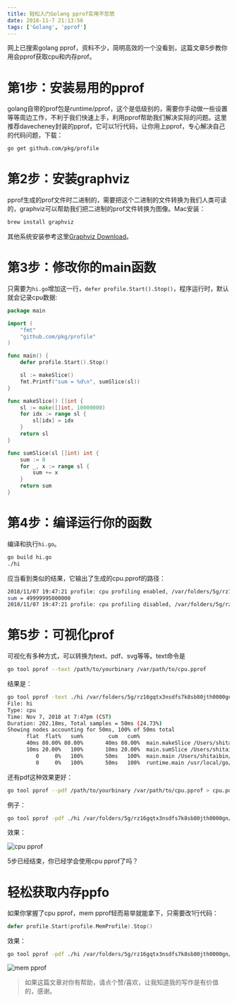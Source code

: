 ```yaml
---
title: 轻松入门Golang pprof实用不忽悠
date: 2018-11-7 21:13:56
tags: ['Golang', 'pprof']
---
```


网上已搜索golang pprof，资料不少，简明高效的一个没看到，这篇文章5步教你用会pprof获取cpu和内存prof。



# 第1步：安装易用的pprof

golang自带的prof包是runtime/pprof，这个是低级别的，需要你手动做一些设置等等周边工作，不利于我们快速上手，利用pprof帮助我们解决实际的问题。这里推荐davecheney封装的pprof，它可以1行代码，让你用上pprof，专心解决自己的代码问题，下载：

```bash
go get github.com/pkg/profile
```

<!--more-->

# 第2步：安装graphviz

pprof生成的prof文件时二进制的，需要把这个二进制的文件转换为我们人类可读的，graphviz可以帮助我们把二进制的prof文件转换为图像。Mac安装：

```bash
brew install graphviz
```

其他系统安装参考这里[Graphviz Download](https://www.graphviz.org/download/)。

# 第3步：修改你的main函数

只需要为`hi.go`增加这一行，`defer profile.Start().Stop()`，程序运行时，默认就会记录cpu数据: 

```go
package main

import (
	"fmt"
	"github.com/pkg/profile"
)

func main() {
	defer profile.Start().Stop()

	sl := makeSlice()
	fmt.Printf("sum = %d\n", sumSlice(sl))
}

func makeSlice() []int {
	sl := make([]int, 10000000)
	for idx := range sl {
		sl[idx] = idx
	}
	return sl
}

func sumSlice(sl []int) int {
	sum := 0
	for _, x := range sl {
		sum += x
	}
	return sum
}
```



# 第4步：编译运行你的函数

编译和执行`hi.go`。

```bash
go build hi.go
./hi
```

应当看到类似的结果，它输出了生成的cpu.pprof的路径：

```bash
2018/11/07 19:47:21 profile: cpu profiling enabled, /var/folders/5g/rz16gqtx3nsdfs7k8sb80jth0000gn/T/profile046201825/cpu.pprof
sum = 49999995000000
2018/11/07 19:47:21 profile: cpu profiling disabled, /var/folders/5g/rz16gqtx3nsdfs7k8sb80jth0000gn/T/profile046201825/cpu.pprof
```

# 第5步：可视化prof

可视化有多种方式，可以转换为text、pdf、svg等等。text命令是

```bash
go tool pprof --text /path/to/yourbinary /var/path/to/cpu.pprof
```

结果是：

```bash
go tool pprof -text ./hi /var/folders/5g/rz16gqtx3nsdfs7k8sb80jth0000gn/T/profile046201825/cpu.pprof
File: hi
Type: cpu
Time: Nov 7, 2018 at 7:47pm (CST)
Duration: 202.18ms, Total samples = 50ms (24.73%)
Showing nodes accounting for 50ms, 100% of 50ms total
      flat  flat%   sum%        cum   cum%
      40ms 80.00% 80.00%       40ms 80.00%  main.makeSlice /Users/shitaibin/go/src/github.com/shitaibin/awesome/hi.go
      10ms 20.00%   100%       10ms 20.00%  main.sumSlice /Users/shitaibin/go/src/github.com/shitaibin/awesome/hi.go
         0     0%   100%       50ms   100%  main.main /Users/shitaibin/go/src/github.com/shitaibin/awesome/hi.go
         0     0%   100%       50ms   100%  runtime.main /usr/local/go/src/runtime/proc.go
```

还有pdf这种效果更好：

```bash
go tool pprof --pdf /path/to/yourbinary /var/path/to/cpu.pprof > cpu.pdf
```

例子：

```bash
go tool pprof -pdf ./hi /var/folders/5g/rz16gqtx3nsdfs7k8sb80jth0000gn/T/profile046201825/cpu.pprof > cpu.pdf
```

效果：

![cpu pprof](https://upload-images.jianshu.io/upload_images/10901752-a22225547774f6aa.png?imageMogr2/auto-orient/strip%7CimageView2/2/w/1240)

5步已经结束，你已经学会使用cpu pprof了吗？

# 轻松获取内存ppfo

如果你掌握了cpu pprof，mem pprof轻而易举就能拿下，只需要改1行代码：

```go
defer profile.Start(profile.MemProfile).Stop()
```

效果：

```bash
go tool pprof -pdf ./hi /var/folders/5g/rz16gqtx3nsdfs7k8sb80jth0000gn/T/profile986580758/mem.pprof > mem.pdf
```


![mem pprof](https://upload-images.jianshu.io/upload_images/10901752-d730135324afd4f5.png?imageMogr2/auto-orient/strip%7CimageView2/2/w/1240)


> 如果这篇文章对你有帮助，请点个赞/喜欢，让我知道我的写作是有价值的，感谢。